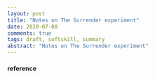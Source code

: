 ```yaml
---
layout: post
title: "Notes on The Surrender experiment"
date: 2020-07-08
comments: true
tags: draft, softskill, summary
abstract: "Notes on The Surrender experiment"
---
```



#### reference
